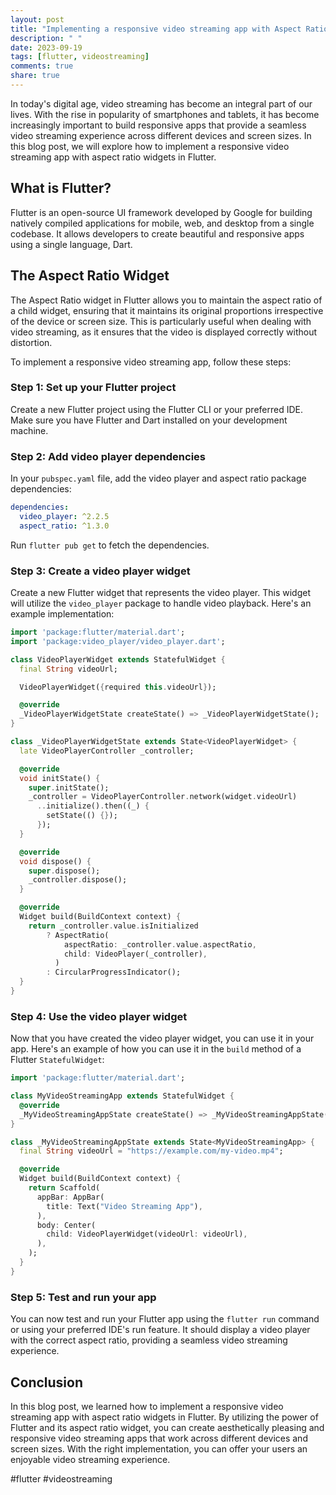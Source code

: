 ```yaml
---
layout: post
title: "Implementing a responsive video streaming app with Aspect Ratio widgets in Flutter"
description: " "
date: 2023-09-19
tags: [flutter, videostreaming]
comments: true
share: true
---
```


In today's digital age, video streaming has become an integral part of our lives. With the rise in popularity of smartphones and tablets, it has become increasingly important to build responsive apps that provide a seamless video streaming experience across different devices and screen sizes. In this blog post, we will explore how to implement a responsive video streaming app with aspect ratio widgets in Flutter.

## What is Flutter?

Flutter is an open-source UI framework developed by Google for building natively compiled applications for mobile, web, and desktop from a single codebase. It allows developers to create beautiful and responsive apps using a single language, Dart.

## The Aspect Ratio Widget

The Aspect Ratio widget in Flutter allows you to maintain the aspect ratio of a child widget, ensuring that it maintains its original proportions irrespective of the device or screen size. This is particularly useful when dealing with video streaming, as it ensures that the video is displayed correctly without distortion.

To implement a responsive video streaming app, follow these steps:

### Step 1: Set up your Flutter project

Create a new Flutter project using the Flutter CLI or your preferred IDE. Make sure you have Flutter and Dart installed on your development machine.

### Step 2: Add video player dependencies

In your `pubspec.yaml` file, add the video player and aspect ratio package dependencies:

```yaml
dependencies:
  video_player: ^2.2.5
  aspect_ratio: ^1.3.0
```

Run `flutter pub get` to fetch the dependencies.

### Step 3: Create a video player widget

Create a new Flutter widget that represents the video player. This widget will utilize the `video_player` package to handle video playback. Here's an example implementation:

```dart
import 'package:flutter/material.dart';
import 'package:video_player/video_player.dart';

class VideoPlayerWidget extends StatefulWidget {
  final String videoUrl;

  VideoPlayerWidget({required this.videoUrl});

  @override
  _VideoPlayerWidgetState createState() => _VideoPlayerWidgetState();
}

class _VideoPlayerWidgetState extends State<VideoPlayerWidget> {
  late VideoPlayerController _controller;

  @override
  void initState() {
    super.initState();
    _controller = VideoPlayerController.network(widget.videoUrl)
      ..initialize().then((_) {
        setState(() {});
      });
  }

  @override
  void dispose() {
    super.dispose();
    _controller.dispose();
  }

  @override
  Widget build(BuildContext context) {
    return _controller.value.isInitialized
        ? AspectRatio(
            aspectRatio: _controller.value.aspectRatio,
            child: VideoPlayer(_controller),
          )
        : CircularProgressIndicator();
  }
}
```

### Step 4: Use the video player widget

Now that you have created the video player widget, you can use it in your app. Here's an example of how you can use it in the `build` method of a Flutter `StatefulWidget`:

```dart
import 'package:flutter/material.dart';

class MyVideoStreamingApp extends StatefulWidget {
  @override
  _MyVideoStreamingAppState createState() => _MyVideoStreamingAppState();
}

class _MyVideoStreamingAppState extends State<MyVideoStreamingApp> {
  final String videoUrl = "https://example.com/my-video.mp4";

  @override
  Widget build(BuildContext context) {
    return Scaffold(
      appBar: AppBar(
        title: Text("Video Streaming App"),
      ),
      body: Center(
        child: VideoPlayerWidget(videoUrl: videoUrl),
      ),
    );
  }
}
```

### Step 5: Test and run your app

You can now test and run your Flutter app using the `flutter run` command or using your preferred IDE's run feature. It should display a video player with the correct aspect ratio, providing a seamless video streaming experience.

## Conclusion

In this blog post, we learned how to implement a responsive video streaming app with aspect ratio widgets in Flutter. By utilizing the power of Flutter and its aspect ratio widget, you can create aesthetically pleasing and responsive video streaming apps that work across different devices and screen sizes. With the right implementation, you can offer your users an enjoyable video streaming experience.

#flutter #videostreaming